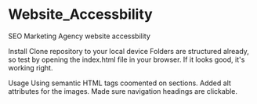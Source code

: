 # Website_Accessbility
SEO Marketing Agency website accessbility

Install
Clone repository to your local device
Folders are structured already, so test by opening the index.html file in your browser. If it looks good, it's working right.

Usage
Using semantic HTML tags coomented on sections.
Added alt attributes for the images.
Made sure navigation headings are clickable.

